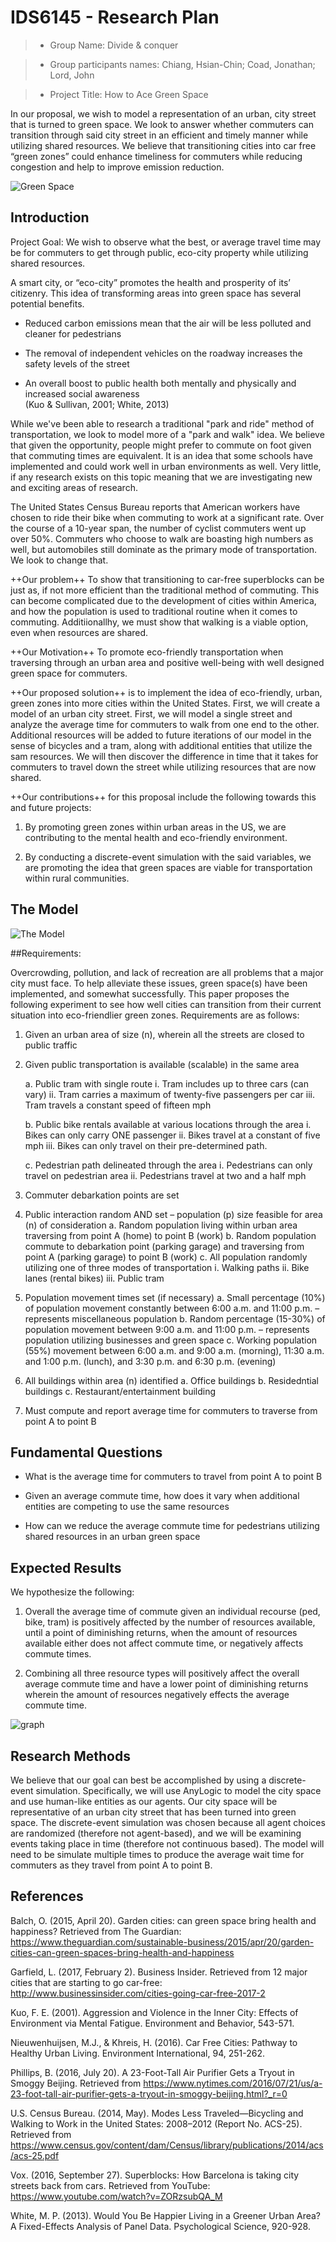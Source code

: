 # IDS6145 - Research Plan  

> * Group Name: Divide & conquer 

> * Group participants names: Chiang, Hsian-Chin; Coad, Jonathan; Lord, John 

> * Project Title: How to Ace Green Space 

  

In our proposal, we wish to model a representation of an urban, city street that is turned to green space. We look to answer whether commuters can transition through said city street in an efficient and timely manner while utilizing shared resources. We believe that transitioning cities into car free “green zones” could enhance timeliness for commuters while reducing congestion and help to improve emission reduction.

  

![**Green Space**](images/greenstreet.jpg) 

## Introduction  

Project Goal: We wish to observe what the best, or average travel time may be for commuters to get through public, eco-city property while utilizing shared resources.  



A smart city, or “eco-city” promotes the health and prosperity of its’ citizenry. This idea of transforming areas into green space has several potential benefits.  

*  Reduced carbon emissions mean that the air will be less polluted and cleaner for pedestrians  

*  The removal of independent vehicles on the roadway increases the safety levels of the street 

*  An overall boost to public health both mentally and physically and increased social awareness        
   (Kuo & Sullivan, 2001; White, 2013) 

While we've been able to research a traditional "park and ride" method of transportation, we look to model more of a "park and walk" idea. We believe that given the opportunity, people might prefer to commute on foot given that commuting times are equivalent. It is an idea that some schools have implemented and could work well in urban environments as well. Very little, if any research exists on this topic meaning that we are investigating new and exciting areas of research. 

The United States Census Bureau reports that American workers have chosen to ride their bike when commuting to work at a significant rate. Over the course of a 10-year span, the number of cyclist commuters went up over 50%. Commuters who choose to walk are boasting high numbers as well, but automobiles still dominate as the primary mode of transportation. We look to change that.

++Our problem++ To show that transitioning to car-free superblocks can be just as, if not more efficient than the traditional method of commuting. This can become complicated due to the development of cities within America, and how the population is used to traditional routine when it comes to commuting. Additiionallhy, we must show that walking is a viable option, even when resources are shared.

++Our Motivation++ To promote eco-friendly transportation when traversing through an urban area and positive well-being with well designed green space for commuters.

++Our proposed solution++ is to implement the idea of eco-friendly, urban, green zones into more cities within the United States. First, we will create a model of an urban city street. First, we will model a single street and analyze the average time for commuters to walk from one end to the other. Additional resources will be added to future iterations of our model in the sense of bicycles and a tram, along with additional entities that utilize the sam resources. We will then discover the difference in time that it takes for commuters to travel down the street while utilizing resources that are now shared.

 

++Our contributions++ for this proposal include the following towards this and future projects: 

1. By promoting green zones within urban areas in the US, we are contributing to the mental health and eco-friendly environment. 

2. By conducting a discrete-event simulation with the said variables, we are promoting the idea that green spaces are viable for transportation within rural communities.

 

## The Model 

![The Model](images/model.PNG)

 

##Requirements:  

Overcrowding, pollution, and lack of recreation are all problems that a major city must face. To help alleviate these issues, green space(s) have been implemented, and somewhat successfully. This paper proposes the following experiment to see how well cities can transition from their current situation into eco-friendlier green zones. Requirements are as follows: 

1.  Given an urban area of size (n), wherein all the streets are closed to public traffic 

2.  Given public transportation is available (scalable) in the same area 

    a.  Public tram with single route
      i. Tram includes up to three cars (can vary) 
     ii. Tram carries a maximum of twenty-five passengers per car 
    iii. Tram travels a constant speed of fifteen mph 
   
    b.     Public bike rentals available at various locations through the area 
      i. Bikes can only carry ONE passenger 
     ii. Bikes travel at a constant of five mph 
    iii. Bikes can only travel on their pre-determined path. 

    c.     Pedestrian path delineated through the area 
      i. Pedestrians can only travel on pedestrian area 
     ii. Pedestrians travel at two and a half mph 
3.  Commuter debarkation points are set

4.  Public interaction random AND set – population (p) size feasible for area (n) of consideration
    a.  Random population living within urban area traversing from point A (home) to point B (work)
    b.  Random population commute to debarkation point (parking garage) and traversing from point A (parking garage) to point B (work)
    c.  All population randomly utilizing one of three modes of transportation 
      i. Walking paths 
     ii. Bike lanes (rental bikes)
    iii. Public tram
    
5. Population movement times set (if necessary)
    a.  Small percentage (10%) of population movement constantly between 6:00 a.m. and 11:00 p.m. – represents miscellaneous population
    b.  Random percentage (15-30%) of population movement between 9:00 a.m. and 11:00 p.m. – represents population utilizing businesses and green space
    c.  Working population (55%) movement between 6:00 a.m. and 9:00 a.m. (morning), 11:30 a.m. and 1:00 p.m. (lunch), and 3:30 p.m. and 6:30 p.m. (evening) 

6.  All buildings within area (n) identified
    a.  Office buildings
    b.  Residedntial buildings
    c.  Restaurant/entertainment building 

7.  Must compute and report average time for commuters to traverse from point A to point B 

 

## Fundamental Questions 



*  What is the average time for commuters to travel from point A to point B

*   Given an average commute time, how does it vary when additional entities are competing to use the same resources

*   How can we reduce the average commute time for pedestrians utilizing shared resources in an urban green space

 

## Expected Results 

We hypothesize the following: 

1. Overall the average time of commute given an individual recourse (ped, bike, tram) is positively affected by the number of resources available, until a point of diminishing returns, when the amount of resources available either does not affect commute time, or negatively affects commute times. 

2. Combining all three resource types will positively affect the overall average commute time and have a lower point of diminishing returns wherein the amount of resources negatively effects the average commute time. 

![graph](images/graph.PNG)

 

 

## Research Methods 

We believe that our goal can best be accomplished by using a discrete-event simulation. Specifically, we will use AnyLogic to model the city space and use human-like entities as our agents. Our city space will be representative of an urban city street that has been turned into green space. The discrete-event simulation was chosen because all agent choices are randomized (therefore not agent-based), and we will be examining events taking place in time (therefore not continuous based). The model will need to be simulate multiple times to produce the average wait time for commuters as they travel from point A to point B.  

 

## References 

Balch, O. (2015, April 20). Garden cities: can green space bring health and happiness? Retrieved from The Guardian: https://www.theguardian.com/sustainable-business/2015/apr/20/garden-cities-can-green-spaces-bring-health-and-happiness 

Garfield, L. (2017, February 2). Business Insider. Retrieved from 12 major cities that are starting to go car-free: http://www.businessinsider.com/cities-going-car-free-2017-2 

Kuo, F. E. (2001). Aggression and Violence in the Inner City: Effects of Environment via Mental Fatigue. Environment and Behavior, 543-571. 

Nieuwenhuijsen, M.J., & Khreis, H. (2016). Car Free Cities: Pathway to Healthy Urban Living. Environment International, 94, 251-262.  

Phillips, B. (2016, July 20). A 23-Foot-Tall Air Purifier Gets a Tryout in Smoggy Beijing. Retrieved from https://www.nytimes.com/2016/07/21/us/a-23-foot-tall-air-purifier-gets-a-tryout-in-smoggy-beijing.html?_r=0  

U.S. Census Bureau. (2014, May). Modes Less Traveled—Bicycling and Walking to Work in the United States: 2008–2012 (Report No. ACS-25). Retrieved from https://www.census.gov/content/dam/Census/library/publications/2014/acs/acs-25.pdf

Vox. (2016, September 27). Superblocks: How Barcelona is taking city streets back from cars. Retrieved from YouTube: https://www.youtube.com/watch?v=ZORzsubQA_M 

White, M. P. (2013). Would You Be Happier Living in a Greener Urban Area? A Fixed-Effects Analysis of Panel Data. Psychological Science, 920-928.
